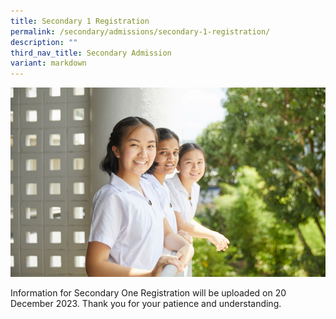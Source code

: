 ```yaml
---
title: Secondary 1 Registration
permalink: /secondary/admissions/secondary-1-registration/
description: ""
third_nav_title: Secondary Admission
variant: markdown
---
```

![](/images/Secondary/sec1-registration.jpg)

Information for Secondary One Registration will be uploaded on 20 December 2023.  Thank you for your patience and understanding.
